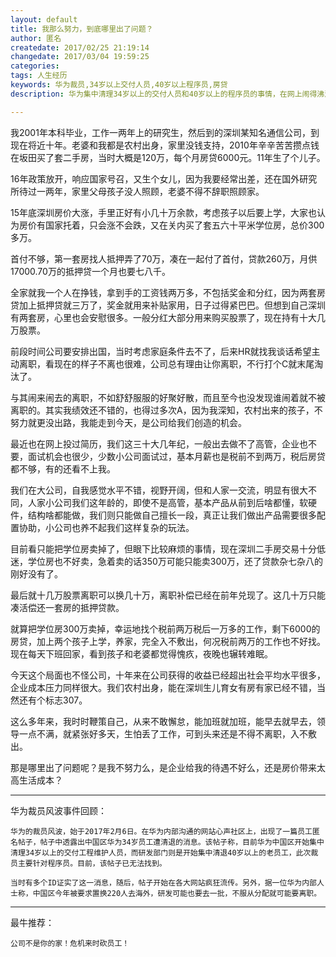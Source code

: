 ```yaml
---
layout: default
title: 我那么努力，到底哪里出了问题？
author: 匿名
createdate: 2017/02/25 21:19:14
changedate: 2017/03/04 19:59:25
categories:
tags: 人生经历
keywords: 华为裁员,34岁以上交付人员,40岁以上程序员,房贷
description: 华为集中清理34岁以上的交付人员和40岁以上的程序员的事情，在网上闹得沸沸扬扬，IT从业者无不为之悚然。公司有盈利要求，要求员工创造价值合情合理。然而当员工年龄奔40而去，

---
```


我2001年本科毕业，工作一两年上的研究生，然后到的深圳某知名通信公司，到现在将近十年。老婆和我都是农村出身，家里没钱支持，2010年辛辛苦苦攒点钱在坂田买了套二手房，当时大概是120万，每个月房贷6000元。11年生了个儿子。  

16年政策放开，响应国家号召，又生个女儿，因为我要经常出差，还在国外研究所待过一两年，家里父母孩子没人照顾，老婆不得不辞职照顾家。
  
15年底深圳房价大涨，手里正好有小几十万余款，考虑孩子以后要上学，大家也认为房价有国家托着，只会涨不会跌，又在关内买了套五六十平米学位房，总价300多万。
  
首付不够，第一套房找人抵押弄了70万，凑在一起付了首付，贷款260万，月供17000.70万的抵押贷一个月也要七八千。
  
全家就我一个人在挣钱，拿到手的工资钱两万多，不包括奖金和分红，因为两套房贷加上抵押贷就三万了，奖金就用来补贴家用，日子过得紧巴巴。但想到自己深圳有两套房，心里也会安慰很多。一般分红大部分用来购买股票了，现在持有十大几万股票。
  
前段时间公司要安排出国，当时考虑家庭条件去不了，后来HR就找我谈话希望主动离职，看现在的样子不离也很难，公司总有理由让你离职，不行打个C就末尾淘汰了。
  
与其闹来闹去的离职，不如舒舒服服的好聚好散，而且至今也没发现谁闹着就不被离职的。其实我绩效还不错的，也得过多次A，因为我深知，农村出来的孩子，不努力就更没出路，我能走到今天，是公司给我们创造的机会。
  
最近也在网上投过简历，我们这三十大几年纪，一般出去做不了高管，企业也不要，面试机会也很少，少数小公司面试过，基本月薪也是税前不到两万，税后房贷都不够，有的还看不上我。
  
我们在大公司，自我感觉水平不错，视野开阔，但和人家一交流，明显有很大不同，人家小公司我们这年龄的，即使不是高管，基本产品从前到后啥都懂，软硬件，结构啥都能做，我们则只能做自己擅长一段，真正让我们做出产品需要很多配置协助，小公司也养不起我们这样复杂的玩法。

目前看只能把学位房卖掉了，但眼下比较麻烦的事情，现在深圳二手房交易十分低迷，学位房也不好卖，急着卖的话350万可能只能卖300万，还了贷款杂七杂八的刚好没有了。
  
最后就十几万股票离职可以换几十万，离职补偿已经在前年兑现了。这几十万只能凑活偿还一套房的抵押贷款。
  
就算把学位房300万卖掉，幸运地找个税前两万税后一万多的工作，剩下6000的房贷，加上两个孩子上学，养家，完全入不敷出，何况税前两万的工作也不好找。现在每天下班回家，看到孩子和老婆都觉得愧疚，夜晚也辗转难眠。
  
今天这个局面也不怪公司，十年来在公司获得的收益已经超出社会平均水平很多，企业成本压力同样很大。我们农村出身，能在深圳生儿育女有房有家已经不错，当然还有个标志307。
  
这么多年来，我时时鞭策自己，从来不敢懈怠，能加班就加班，能早去就早去，领导一点不满，就紧张好多天，生怕丢了工作，可到头来还是不得不离职，入不敷出。
  
那是哪里出了问题呢？是我不努力么，是企业给我的待遇不好么，还是房价带来太高生活成本？

----

华为裁员风波事件回顾：

	华为的裁员风波，始于2017年2月6日。在华为内部沟通的网站心声社区上，出现了一篇员工匿名帖子，帖子中透露出中国区华为34岁员工遭清退的消息。该帖子称，目前华为中国区开始集中清理34岁以上的交付工程维护人员，而研发部门则是开始集中清退40岁以上的老员工，此次裁员主要针对程序员。目前，该帖子已无法找到。

	当时有多个ID证实了这一消息，随后，帖子开始在各大网站疯狂流传。另外，据一位华为内部人士称，中国区今年被要求置换220人去海外，研发可能也要去一批，不服从分配就可能要离职。

----

最牛推荐：

	公司不是你的家！危机来时砍员工！
